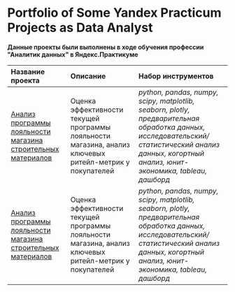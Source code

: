 # Portfolio of Some Yandex Practicum Projects as Data Analyst
**Данные проекты были выполнены в ходе обучения профессии "Аналитик данных" в Яндекс.Практикуме**

| Название проекта | Описание | Набор инструментов |
| :-------------------- | :--------------------- |:--------------------- |
| [Анализ программы лояльности магазина строительных материалов](https://github.com/NadezdaSh/Nadezhda-Shestaeva/tree/main/Retail_Customer%20loyalty%20program) | Оценка эффективности текущей программы лояльности магазина, анализ ключевых ритейл-метрик у покупателей | *python, pandas, numpy, scipy, matplotlib, seaborn, plotly, предварительная обработка данных, исследовательский/статистический анализ данных, когортный анализ, юнит-экономика, tableau, дашборд* |
| [Анализ программы лояльности магазина строительных материалов](https://github.com/NadezdaSh/Nadezhda-Shestaeva/tree/main/Retail_Customer%20loyalty%20program) | Оценка эффективности текущей программы лояльности магазина, анализ ключевых ритейл-метрик у покупателей | *python, pandas, numpy, scipy, matplotlib, seaborn, plotly, предварительная обработка данных, исследовательский/статистический анализ данных, когортный анализ, юнит-экономика, tableau, дашборд* |

